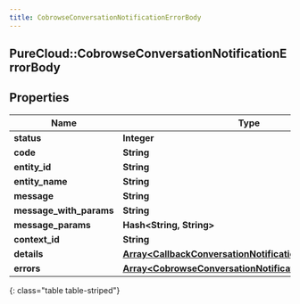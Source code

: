 ```yaml
---
title: CobrowseConversationNotificationErrorBody
---
```

## PureCloud::CobrowseConversationNotificationErrorBody

## Properties

|Name | Type | Description | Notes|
|------------ | ------------- | ------------- | -------------|
| **status** | **Integer** |  | [optional] |
| **code** | **String** |  | [optional] |
| **entity_id** | **String** |  | [optional] |
| **entity_name** | **String** |  | [optional] |
| **message** | **String** |  | [optional] |
| **message_with_params** | **String** |  | [optional] |
| **message_params** | **Hash&lt;String, String&gt;** |  | [optional] |
| **context_id** | **String** |  | [optional] |
| **details** | [**Array&lt;CallbackConversationNotificationErrorInfoDetails&gt;**](CallbackConversationNotificationErrorInfoDetails.html) |  | [optional] |
| **errors** | [**Array&lt;CobrowseConversationNotificationErrorBody&gt;**](CobrowseConversationNotificationErrorBody.html) |  | [optional] |
{: class="table table-striped"}


